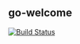 
##  go-welcome

[![Build Status](http://drone.bgk.run9.io/api/badges/debianmaster/go-welcome/status.svg)](http://drone.bgk.run9.io/debianmaster/go-welcome)

